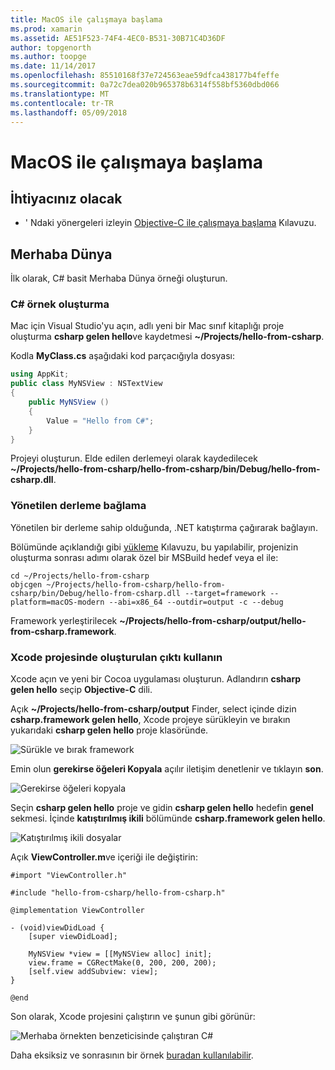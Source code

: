 ```yaml
---
title: MacOS ile çalışmaya başlama
ms.prod: xamarin
ms.assetid: AE51F523-74F4-4EC0-B531-30B71C4D36DF
author: topgenorth
ms.author: toopge
ms.date: 11/14/2017
ms.openlocfilehash: 85510168f37e724563eae59dfca438177b4feffe
ms.sourcegitcommit: 0a72c7dea020b965378b6314f558bf5360dbd066
ms.translationtype: MT
ms.contentlocale: tr-TR
ms.lasthandoff: 05/09/2018
---
```

# <a name="getting-started-with-macos"></a>MacOS ile çalışmaya başlama

## <a name="what-you-will-need"></a>İhtiyacınız olacak

* ' Ndaki yönergeleri izleyin [Objective-C ile çalışmaya başlama](~/tools/dotnet-embedding/get-started/objective-c/index.md) Kılavuzu.

## <a name="hello-world"></a>Merhaba Dünya

İlk olarak, C# basit Merhaba Dünya örneği oluşturun.

### <a name="create-c-sample"></a>C# örnek oluşturma

Mac için Visual Studio'yu açın, adlı yeni bir Mac sınıf kitaplığı proje oluşturma **csharp gelen hello**ve kaydetmesi **~/Projects/hello-from-csharp**.

Kodla **MyClass.cs** aşağıdaki kod parçacığıyla dosyası:

```csharp
using AppKit;
public class MyNSView : NSTextView
{
    public MyNSView ()
    {
        Value = "Hello from C#";
    }
}
```

Projeyi oluşturun. Elde edilen derlemeyi olarak kaydedilecek **~/Projects/hello-from-csharp/hello-from-csharp/bin/Debug/hello-from-csharp.dll**.

### <a name="bind-the-managed-assembly"></a>Yönetilen derleme bağlama

Yönetilen bir derleme sahip olduğunda, .NET katıştırma çağırarak bağlayın.

Bölümünde açıklandığı gibi [yükleme](~/tools/dotnet-embedding/get-started/install/install.md) Kılavuzu, bu yapılabilir, projenizin oluşturma sonrası adımı olarak özel bir MSBuild hedef veya el ile:

```shell
cd ~/Projects/hello-from-csharp
objcgen ~/Projects/hello-from-csharp/hello-from-csharp/bin/Debug/hello-from-csharp.dll --target=framework --platform=macOS-modern --abi=x86_64 --outdir=output -c --debug
```

Framework yerleştirilecek **~/Projects/hello-from-csharp/output/hello-from-csharp.framework**.

### <a name="use-the-generated-output-in-an-xcode-project"></a>Xcode projesinde oluşturulan çıktı kullanın

Xcode açın ve yeni bir Cocoa uygulaması oluşturun. Adlandırın **csharp gelen hello** seçip **Objective-C** dili.

Açık **~/Projects/hello-from-csharp/output** Finder, select içinde dizin **csharp.framework gelen hello**, Xcode projeye sürükleyin ve bırakın yukarıdaki **csharp gelen hello**  proje klasöründe.

![Sürükle ve bırak framework](macos-images/hello-from-csharp-mac-drag-drop-framework.png)

Emin olun **gerekirse öğeleri Kopyala** açılır iletişim denetlenir ve tıklayın **son**.

![Gerekirse öğeleri kopyala](macos-images/hello-from-csharp-mac-copy-items-if-needed.png)

Seçin **csharp gelen hello** proje ve gidin **csharp gelen hello** hedefin **genel** sekmesi. İçinde **katıştırılmış ikili** bölümünde **csharp.framework gelen hello**.

![Katıştırılmış ikili dosyalar](macos-images/hello-from-csharp-mac-embedded-binaries.png)

Açık **ViewController.m**ve içeriği ile değiştirin:

```objc
#import "ViewController.h"

#include "hello-from-csharp/hello-from-csharp.h"

@implementation ViewController

- (void)viewDidLoad {
    [super viewDidLoad];
    
    MyNSView *view = [[MyNSView alloc] init];
    view.frame = CGRectMake(0, 200, 200, 200);
    [self.view addSubview: view];
}

@end
```

Son olarak, Xcode projesini çalıştırın ve şunun gibi görünür:

![Merhaba örnekten benzeticisinde çalıştıran C#](macos-images/hello-from-csharp-mac.png)

Daha eksiksiz ve sonrasının bir örnek [buradan kullanılabilir](https://github.com/mono/Embeddinator-4000/tree/objc/samples/mac/weather).
